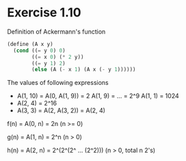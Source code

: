 # Exercise 1.10

Definition of Ackermann's function

``` scheme
(define (A x y)
  (cond ((= y 0) 0)
        ((= x 0) (* 2 y))
        ((= y 1) 2)
        (else (A (- x 1) (A x (- y 1))))))
```

The values of following expressions

* A(1, 10) = A(0, A(1, 9)) = 2 A(1, 9) = ... = 2^9 A(1, 1) = 1024
* A(2, 4) = 2^16
* A(3, 3) = A(2, A(3, 2)) = A(2, 4)

f(n) = A(0, n) = 2n  (n >= 0)

g(n) = A(1, n) = 2^n  (n > 0)

h(n) = A(2, n) = 2^(2^(2^ ... (2^2)))     (n > 0, total n 2's)
